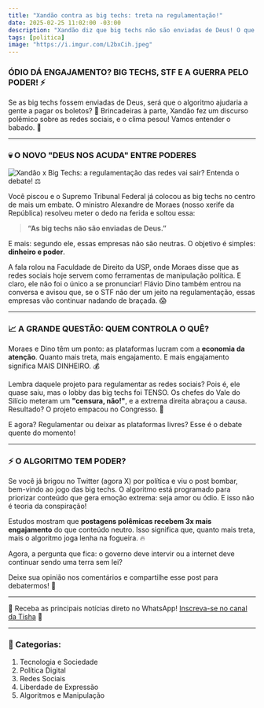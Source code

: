 ```yaml
---
title: "Xandão contra as big techs: treta na regulamentação!"
date: 2025-02-25 11:02:00 -03:00
description: "Xandão diz que big techs não são enviadas de Deus! O que isso significa?"
tags: [politica]
image: "https://i.imgur.com/L2bxCih.jpeg"
---
```


### ÓDIO DÁ ENGAJAMENTO? BIG TECHS, STF E A GUERRA PELO PODER! ⚡

Se as big techs fossem enviadas de Deus, será que o algoritmo ajudaria a gente a pagar os boletos? 🤔 Brincadeiras à parte, Xandão fez um discurso polêmico sobre as redes sociais, e o clima pesou! Vamos entender o babado. 🧐

---

### **💀 O NOVO "DEUS NOS ACUDA" ENTRE PODERES**

![Xandão x Big Techs: a regulamentação das redes vai sair? Entenda o debate! ⚖️](https://i.imgur.com/Kyp5SQg.jpeg)

Você piscou e o Supremo Tribunal Federal já colocou as big techs no centro de mais um embate. O ministro Alexandre de Moraes (nosso xerife da República) resolveu meter o dedo na ferida e soltou essa:

> **“As big techs não são enviadas de Deus.”**

E mais: segundo ele, essas empresas não são neutras. O objetivo é simples: **dinheiro e poder**.

A fala rolou na Faculdade de Direito da USP, onde Moraes disse que as redes sociais hoje servem como ferramentas de manipulação política. E claro, ele não foi o único a se pronunciar! Flávio Dino também entrou na conversa e avisou que, se o STF não der um jeito na regulamentação, essas empresas vão continuar nadando de braçada. 😱

---

### **📈 A GRANDE QUESTÃO: QUEM CONTROLA O QUÊ?**

Moraes e Dino têm um ponto: as plataformas lucram com a **economia da atenção**. Quanto mais treta, mais engajamento. E mais engajamento significa MAIS DINHEIRO. 💰

Lembra daquele projeto para regulamentar as redes sociais? Pois é, ele quase saiu, mas o lobby das big techs foi TENSO. Os chefes do Vale do Silício meteram um **"censura, não!"**, e a extrema direita abraçou a causa. Resultado? O projeto empacou no Congresso. 😬

E agora? Regulamentar ou deixar as plataformas livres? Esse é o debate quente do momento!

---

### **⚡ O ALGORITMO TEM PODER?**

Se você já brigou no Twitter (agora X) por política e viu o post bombar, bem-vindo ao jogo das big techs. O algoritmo está programado para priorizar conteúdo que gera emoção extrema: seja amor ou ódio. E isso não é teoria da conspiração!

Estudos mostram que **postagens polêmicas recebem 3x mais engajamento** do que conteúdo neutro. Isso significa que, quanto mais treta, mais o algoritmo joga lenha na fogueira. 🔥

Agora, a pergunta que fica: o governo deve intervir ou a internet deve continuar sendo uma terra sem lei?

Deixe sua opinião nos comentários e compartilhe esse post para debatermos! 💬

---

🌟 Receba as principais notícias direto no WhatsApp!
<a href="https://www.whatsapp.com/channel/0029VaiPYBPLo4heVf0U3u2d" target="_blank" rel="noopener noreferrer">Inscreva-se no canal da Tisha</a> 📲

---

### **📅 Categorias:**
1. Tecnologia e Sociedade
2. Política Digital
3. Redes Sociais
4. Liberdade de Expressão
5. Algoritmos e Manipulação
